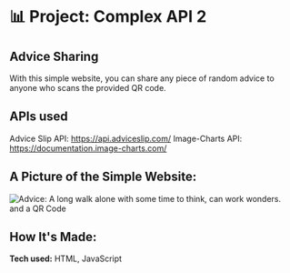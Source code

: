 # 📊 Project: Complex API 2

## Advice Sharing
With this simple website, you can share any piece of random advice to anyone who scans the provided QR code.

## APIs used
Advice Slip API: https://api.adviceslip.com/
Image-Charts API: https://documentation.image-charts.com/

## A Picture of the Simple Website:
![Advice: A long walk alone with some time to think, can work wonders. and a QR Code](https://user-images.githubusercontent.com/88857875/135666193-2e0e5720-2fa2-4bef-afb9-314bafc22b82.png)

## How It's Made:

**Tech used:** HTML, JavaScript
